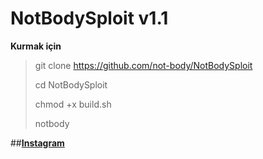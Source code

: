 # NotBodySploit v1.1
__Kurmak için__
>git clone https://github.com/not-body/NotBodySploit
>
>cd NotBodySploit
>
>chmod +x build.sh
>
>notbody

##__[Instagram](https://www.instagram.com/notbodyofficial/)__